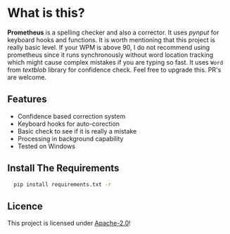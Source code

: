 
# What is this?

**Prometheus** is a spelling checker and also a corrector. It uses *pynput* for keyboard hooks and functions. It is worth mentioning that this project is really basic level. If your WPM is above 90, I do not recommend using prometheus since it runs synchronously without word location tracking which might cause complex mistakes if you are typing so fast. It uses `Word` from *textblob* library for confidence check. Feel free to upgrade this. PR's are welcome.



## Features

- Confidence based correction system
- Keyboard hooks for auto-corection
- Basic check to see if it is really a mistake
- Processing in background capability
- Tested on Windows

  
## Install The Requirements

```bash
  pip install requirements.txt -r
```



  
## Licence

This project is licensed under [Apache-2.0](https://choosealicense.com/licenses/apache-2.0/)!

  
